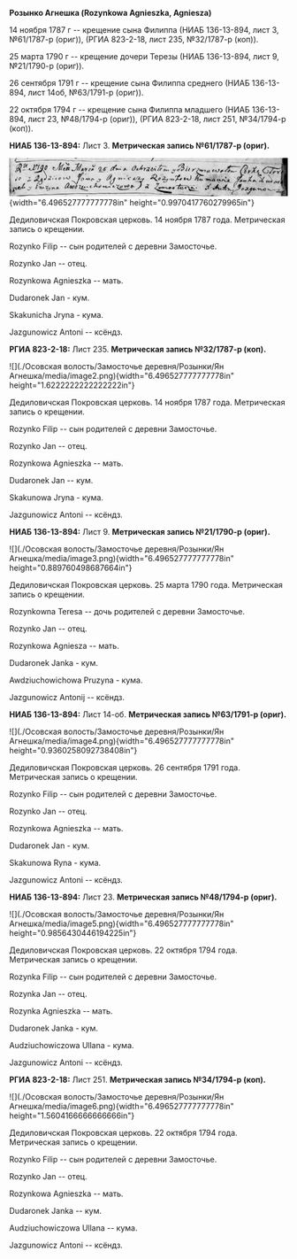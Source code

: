 **Розынко Агнешка (Rozynkowa Agnieszka, Agniesza)**

14 ноября 1787 г -- крещение сына Филиппа (НИАБ 136-13-894, лист 3,
№61/1787-р (ориг)), (РГИА 823-2-18, лист 235, №32/1787-р (коп)).

25 марта 1790 г -- крещение дочери Терезы (НИАБ 136-13-894, лист 9,
№21/1790-р (ориг)).

26 сентября 1791 г -- крещение сына Филиппа среднего (НИАБ 136-13-894,
лист 14об, №63/1791-р (ориг)).

22 октября 1794 г -- крещение сына Филиппа младшего (НИАБ 136-13-894,
лист 23, №48/1794-р (ориг)), (РГИА 823-2-18, лист 251, №34/1794-р
(коп)).

**НИАБ 136-13-894:** Лист 3. **Метрическая запись №61/1787-р (ориг).**

![](./media/a8613454ec53bf9a6662e97d858bf69ba71023e8.png){width="6.496527777777778in"
height="0.9970417760279965in"}

Дедиловичская Покровская церковь. 14 ноября 1787 года. Метрическая
запись о крещении.

Rozynko Filip -- сын родителей с деревни Замосточье.

Rozynko Jan -- отец.

Rozynkowa Agnieszka -- мать.

Dudaronek Jan - кум.

Skakunicha Jryna - кума.

Jazgunowicz Antoni -- ксёндз.

**РГИА 823-2-18:** Лист 235. **Метрическая запись №32/1787-р (коп).**

![](./Осовская волость/Замосточье деревня/Розынки/Ян Агнешка/media/image2.png){width="6.496527777777778in"
height="1.6222222222222222in"}

Дедиловичская Покровская церковь. 14 ноября 1787 года. Метрическая
запись о крещении.

Rozynko Filip -- сын родителей с деревни Замосточье.

Rozynko Jan -- отец.

Rozynkowa Agnieszka -- мать.

Dudaronek Jan -- кум.

Skakunowa Jryna - кума.

Jazgunowicz Antoni -- ксёндз.

**НИАБ 136-13-894:** Лист 9. **Метрическая запись №21/1790-р (ориг).**

![](./Осовская волость/Замосточье деревня/Розынки/Ян Агнешка/media/image3.png){width="6.496527777777778in"
height="0.889760498687664in"}

Дедиловичская Покровская церковь. 25 марта 1790 года. Метрическая запись
о крещении.

Rozynkowna Teresa -- дочь родителей с деревни Замосточье.

Rozynko Jan -- отец.

Rozynkowa Agniesza -- мать.

Dudaronek Janka - кум.

Awdziuchowichowa Pruzyna - кума.

Jazgunowicz Antonij -- ксёндз.

**НИАБ 136-13-894:** Лист 14-об. **Метрическая запись №63/1791-р
(ориг).**

![](./Осовская волость/Замосточье деревня/Розынки/Ян Агнешка/media/image4.png){width="6.496527777777778in"
height="0.9360258092738408in"}

Дедиловичская Покровская церковь. 26 сентября 1791 года. Метрическая
запись о крещении.

Rozynko Filip -- сын родителей с деревни Замосточье.

Rozynko Jan -- отец.

Rozynkowa Agnieszka -- мать.

Dudaronek Jan - кум.

Skakunowa Ryna - кума.

Jazgunowicz Antoni -- ксёндз.

**НИАБ 136-13-894:** Лист 23. **Метрическая запись №48/1794-р (ориг).**

![](./Осовская волость/Замосточье деревня/Розынки/Ян Агнешка/media/image5.png){width="6.496527777777778in"
height="0.9856430446194225in"}

Дедиловичская Покровская церковь. 22 октября 1794 года. Метрическая
запись о крещении.

Rozynka Filip -- сын родителей с деревни Замосточье.

Rozynka Jan -- отец.

Rozynka Agnieszka -- мать.

Dudaronek Janka - кум.

Audziuchowiczowa Ullana - кума.

Jazgunowicz Antoni -- ксёндз.

**РГИА 823-2-18:** Лист 251. **Метрическая запись №34/1794-р (коп).**

![](./Осовская волость/Замосточье деревня/Розынки/Ян Агнешка/media/image6.png){width="6.496527777777778in"
height="1.5604166666666666in"}

Дедиловичская Покровская церковь. 22 октября 1794 года. Метрическая
запись о крещении.

Rozynko Filip -- сын родителей с деревни Замосточье.

Rozynko Jan -- отец.

Rozynkowa Agnieszka -- мать.

Dudaronek Janka -- кум.

Audziuchowiczowa Ullana -- кума.

Jazgunowicz Antoni -- ксёндз.
